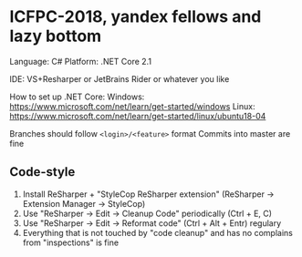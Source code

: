 ICFPC-2018, yandex fellows and lazy bottom
==========================================

Language: C#
Platform: .NET Core 2.1

IDE: VS+Resharper or JetBrains Rider or whatever you like

How to set up .NET Core:
Windows: https://www.microsoft.com/net/learn/get-started/windows
Linux: https://www.microsoft.com/net/learn/get-started/linux/ubuntu18-04

Branches should follow `<login>/<feature>` format
Commits into master are fine

Code-style
----------
1. Install ReSharper + "StyleCop ReSharper extension" (ReSharper -> Extension Manager -> StyleCop)
2. Use "ReSharper -> Edit -> Cleanup Code" periodically (Ctrl + E, C)
3. Use "ReSharper -> Edit -> Reformat code" (Ctrl + Alt + Entr) regulary
4. Everything that is not touched by "code cleanup" and has no complains from "inspections" is fine

